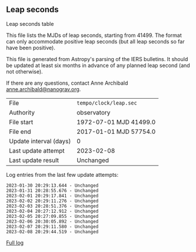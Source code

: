 
## Leap seconds

Leap seconds table

This file lists the MJDs of leap seconds, starting from 41499.
The format can only accommodate positive leap seconds (but all
leap seconds so far have been positive).

This file is generated from Astropy's parsing of the IERS
bulletins. It should be updated at least six months in advance
of any planned leap second (and not otherwise).

If there are any questions, contact Anne Archibald
<anne.archibald@nanograv.org>.

|     |     |
|:--- |:--- |
| File | `tempo/clock/leap.sec` |
| Authority | observatory |
| File start | 1972-07-01 MJD 41499.0 |
| File end | 2017-01-01 MJD 57754.0 |
| Update interval (days) | 0 |
| Last update attempt | 2023-02-08 |
| Last update result | Unchanged |

Log entries from the last few update attempts:
```
2023-01-30 20:29:13.644 - Unchanged
2023-01-31 20:28:55.676 - Unchanged
2023-02-01 20:29:17.841 - Unchanged
2023-02-02 20:29:11.276 - Unchanged
2023-02-03 20:28:51.376 - Unchanged
2023-02-04 20:27:12.912 - Unchanged
2023-02-05 20:27:09.855 - Unchanged
2023-02-06 20:30:05.892 - Unchanged
2023-02-07 20:29:11.580 - Unchanged
2023-02-08 20:29:44.519 - Unchanged
```
[Full log](https://raw.githubusercontent.com/ipta/pulsar-clock-corrections/main/log/tempo/clock/leap.sec.log)
